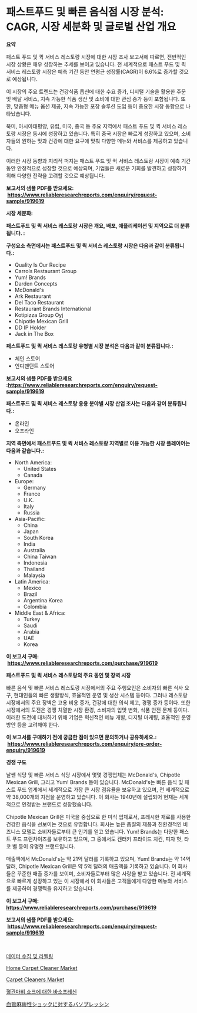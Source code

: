 <p><h1>패스트푸드 및 빠른 음식점 시장 분석: CAGR, 시장 세분화 및 글로벌 산업 개요</h1></p><p><strong>요약</strong></p>
<p><p>패스트 푸드 및 퀵 서비스 레스토랑 시장에 대한 시장 조사 보고서에 따르면, 전반적인 시장 상황은 매우 성장하는 추세를 보이고 있습니다. 전 세계적으로 패스트 푸드 및 퀵 서비스 레스토랑 시장은 예측 기간 동안 연평균 성장률(CAGR)이 6.6%로 증가할 것으로 예상됩니다.</p><p>이 시장의 주요 트렌드는 건강식품 옵션에 대한 수요 증가, 디지털 기술을 활용한 주문 및 배달 서비스, 지속 가능한 식품 생산 및 소비에 대한 관심 증가 등이 포함됩니다. 또한, 맞춤형 메뉴 옵션 제공, 지속 가능한 포장 솔루션 도입 등이 중요한 시장 동향으로 나타났습니다.</p><p>북미, 아시아태평양, 유럽, 미국, 중국 등 주요 지역에서 패스트 푸드 및 퀵 서비스 레스토랑 시장은 동시에 성장하고 있습니다. 특히 중국 시장은 빠르게 성장하고 있으며, 소비자들의 원하는 맛과 건강에 대한 요구에 맞춰 다양한 메뉴와 서비스를 제공하고 있습니다.</p><p>이러한 시장 동향과 지리적 퍼지는 패스트 푸드 및 퀵 서비스 레스토랑 시장이 예측 기간 동안 안정적으로 성장할 것으로 예상되며, 기업들은 새로운 기회를 발견하고 성장하기 위해 다양한 전략을 고려할 것으로 예상됩니다.</p></p>
<p><strong>보고서의 샘플 PDF를 받으세요: &nbsp;<a href="https://www.reliableresearchreports.com/enquiry/request-sample/919619">https://www.reliableresearchreports.com/enquiry/request-sample/919619</a></strong></p>
<p><strong>시장 세분화:</strong></p>
<p><strong> 패스트푸드 및 퀵 서비스 레스토랑 시장은 개요, 배포, 애플리케이션 및 지역으로 더 분류됩니다. :</strong></p>
<p><strong>구성요소 측면에서는 패스트푸드 및 퀵 서비스 레스토랑 시장은 다음과 같이 분류됩니다.:</strong></p>
<p><ul><li>Quality Is Our Recipe</li><li>Carrols Restaurant Group</li><li>Yum! Brands</li><li>Darden Concepts</li><li>McDonald's</li><li>Ark Restaurant</li><li>Del Taco Restaurant</li><li>Restaurant Brands International</li><li>Kotipizza Group Oyj</li><li>Chipotle Mexican Grill</li><li>DD IP Holder</li><li>Jack in The Box</li></ul></p>
<p><strong> 패스트푸드 및 퀵 서비스 레스토랑 유형별 시장 분석은 다음과 같이 분류됩니다.:</strong></p>
<p><ul><li>체인 스토어</li><li>인디펜던트 스토어</li></ul></p>
<p><strong>보고서의 샘플 PDF를 받으세요 :<a href="https://www.reliableresearchreports.com/enquiry/request-sample/919619">https://www.reliableresearchreports.com/enquiry/request-sample/919619</a></strong></p>
<p><strong> 패스트푸드 및 퀵 서비스 레스토랑 응용 분야별 시장 산업 조사는 다음과 같이 분류됩니다.:</strong></p>
<p><ul><li>온라인</li><li>오프라인</li></ul></p>
<p><strong>지역 측면에서 패스트푸드 및 퀵 서비스 레스토랑 지역별로 이용 가능한 시장 플레이어는 다음과 같습니다.:</strong></p>
<p><ul>
    <li>
        North America:
        <ul>
            <li>United States</li>
            <li>Canada</li>
        </ul>
    </li>
    <li>
        Europe:
        <ul>
            <li>Germany</li>
            <li>France</li>
            <li>U.K.</li>
            <li>Italy</li>
            <li>Russia</li>
        </ul>
    </li>
    <li>
        Asia-Pacific:
        <ul>
            <li>China</li>
            <li>Japan</li>
            <li>South Korea</li>
            <li>India</li>
            <li>Australia</li>
            <li>China Taiwan</li>
            <li>Indonesia</li>
            <li>Thailand</li>
            <li>Malaysia</li>
        </ul>
    </li>
    <li>
        Latin America:
        <ul>
            <li>Mexico</li>
            <li>Brazil</li>
            <li>Argentina Korea</li>
            <li>Colombia</li>
        </ul>
    </li>
    <li>
        Middle East & Africa:
        <ul>
            <li>Turkey</li>
            <li>Saudi</li>
            <li>Arabia</li>
            <li>UAE</li>
            <li>Korea</li>
        </ul>
    </li>
    </ul></p>
<p><strong>이 보고서 구매: &nbsp;<a href="https://www.reliableresearchreports.com/purchase/919619">https://www.reliableresearchreports.com/purchase/919619</a></strong></p>
<p><strong>패스트푸드 및 퀵 서비스 레스토랑의 주요 동인 및 장벽 시장</strong></p>
<p><p>빠른 음식 및 빠른 서비스 레스토랑 시장에서의 주요 주행요인은 소비자의 빠른 식사 요구, 현대인들의 빠른 생활방식, 효율적인 운영 및 생산 시스템 등이다. 그러나 레스토랑 시장에서의 주요 장벽은 고용 비용 증가, 건강에 대한 의식 제고, 경쟁 증가 등이다. 또한 시장에서의 도전은 경쟁 치열한 시장 환경, 소비자의 입맛 변화, 식품 안전 문제 등이다. 이러한 도전에 대처하기 위해 기업은 혁신적인 메뉴 개발, 디지털 마케팅, 효율적인 운영 방안 등을 고려해야 한다.</p></p>
<p><strong>이 보고서를 구매하기 전에 궁금한 점이 있으면 문의하거나 공유하세요.: &nbsp;<a href="https://www.reliableresearchreports.com/enquiry/pre-order-enquiry/919619">https://www.reliableresearchreports.com/enquiry/pre-order-enquiry/919619</a></strong></p>
<p><strong>경쟁 구도</strong></p>
<p><p>날쌘 식당 및 빠른 서비스 식당 시장에서 몇몇 경쟁업체는 McDonald's, Chipotle Mexican Grill, 그리고 Yum! Brands 등이 있습니다. McDonald's는 빠른 음식 및 패스트 푸드 업계에서 세계적으로 가장 큰 시장 점유율을 보유하고 있으며, 전 세계적으로 약 38,000개의 지점을 운영하고 있습니다. 이 회사는 1940년에 설립되어 현재는 세계적으로 인정받는 브랜드로 성장했습니다.</p><p>Chipotle Mexican Grill은 미국을 중심으로 한 미식 업체로서, 프레시한 재료를 사용한 건강한 음식을 선보이는 것으로 유명합니다. 회사는 높은 품질의 제품과 친환경적인 비즈니스 모델로 소비자들로부터 큰 인기를 얻고 있습니다. Yum! Brands는 다양한 패스트 푸드 프랜차이즈를 보유하고 있으며, 그 중에서도 켄터키 프라이드 치킨, 피자 헛, 타코 벨 등이 유명한 브랜드입니다.</p><p>매출액에서 McDonald's는 약 21억 달러를 기록하고 있으며, Yum! Brands는 약 14억 달러, Chipotle Mexican Grill은 약 5억 달러의 매출액을 기록하고 있습니다. 이 회사들은 꾸준한 매출 증가를 보이며, 소비자들로부터 많은 사랑을 받고 있습니다. 전 세계적으로 빠르게 성장하고 있는 이 시장에서 이 회사들은 고객들에게 다양한 메뉴와 서비스를 제공하여 경쟁력을 유지하고 있습니다.</p></p>
<p><strong>이 보고서 구매: &nbsp; <a href="https://www.reliableresearchreports.com/purchase/919619">https://www.reliableresearchreports.com/purchase/919619</a></strong></p>
<p><strong>보고서의 샘플 PDF를 받으세요: &nbsp;<a href="https://www.reliableresearchreports.com/enquiry/request-sample/919619">https://www.reliableresearchreports.com/enquiry/request-sample/919619</a></strong><strong></strong></p>
<p>&nbsp;</p>
<p><p><a href="https://github.com/sougarounis/Market-Research-Report-List-2/blob/main/6743188182964.md">데이터 수집 및 라벨링</a></p><p><a href="https://issuu.com/reportprime-2/docs/home-carpet-cleaner-market-size-2030.pptx">Home Carpet Cleaner Market</a></p><p><a href="https://issuu.com/reportprime-2/docs/carpet-cleaners-market-size-2030.pptx">Carpet Cleaners Market</a></p><p><a href="https://github.com/laholand/Market-Research-Report-List-2/blob/main/6657026182963.md">혈관마비 쇼크에 대한 바소프레신</a></p><p><a href="https://github.com/lababdou/Market-Research-Report-List-2/blob/main/4175654182968.md">血管麻痺性ショックに対するバソプレッシン</a></p></p>